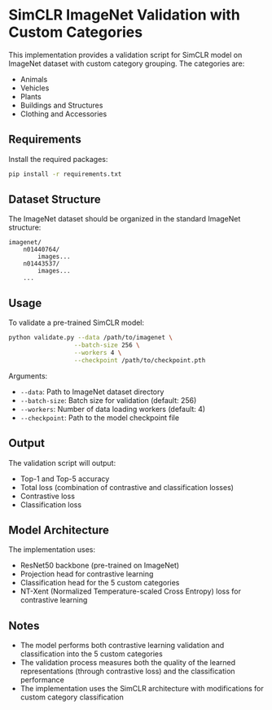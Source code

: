 # SimCLR ImageNet Validation with Custom Categories

This implementation provides a validation script for SimCLR model on ImageNet dataset with custom category grouping. The categories are:
- Animals
- Vehicles
- Plants
- Buildings and Structures
- Clothing and Accessories

## Requirements

Install the required packages:
```bash
pip install -r requirements.txt
```

## Dataset Structure

The ImageNet dataset should be organized in the standard ImageNet structure:
```
imagenet/
    n01440764/
        images...
    n01443537/
        images...
    ...
```

## Usage

To validate a pre-trained SimCLR model:

```bash
python validate.py --data /path/to/imagenet \
                  --batch-size 256 \
                  --workers 4 \
                  --checkpoint /path/to/checkpoint.pth
```

Arguments:
- `--data`: Path to ImageNet dataset directory
- `--batch-size`: Batch size for validation (default: 256)
- `--workers`: Number of data loading workers (default: 4)
- `--checkpoint`: Path to the model checkpoint file

## Output

The validation script will output:
- Top-1 and Top-5 accuracy
- Total loss (combination of contrastive and classification losses)
- Contrastive loss
- Classification loss

## Model Architecture

The implementation uses:
- ResNet50 backbone (pre-trained on ImageNet)
- Projection head for contrastive learning
- Classification head for the 5 custom categories
- NT-Xent (Normalized Temperature-scaled Cross Entropy) loss for contrastive learning

## Notes

- The model performs both contrastive learning validation and classification into the 5 custom categories
- The validation process measures both the quality of the learned representations (through contrastive loss) and the classification performance
- The implementation uses the SimCLR architecture with modifications for custom category classification 